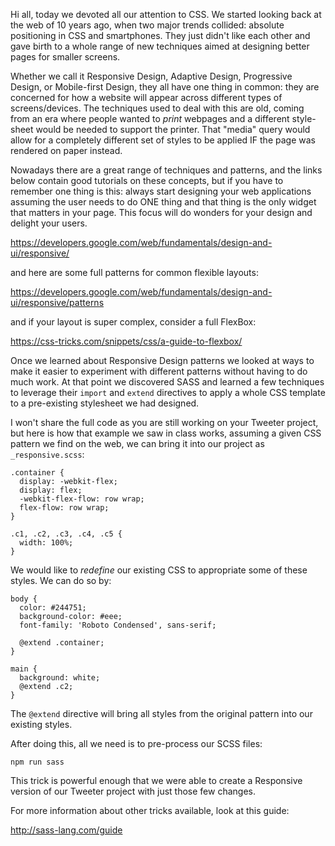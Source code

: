 Hi all, today we devoted all our attention to CSS.  We started looking back at 
the web of 10 years ago, when two major trends collided:  absolute positioning in
CSS and smartphones.  They just didn't like each other and gave birth to a 
whole range of new techniques aimed at designing better pages for smaller screens.

Whether we call it Responsive Design, Adaptive Design, Progressive Design, or 
Mobile-first Design, they all have one thing in common:  they are concerned
for how a website will appear across different types of screens/devices.   The
techniques used to deal with this are old, coming from an era where people
wanted to *print* webpages and a different style-sheet would be needed to 
support the printer.   That "media" query would allow for a completely different
set of styles to be applied IF the page was rendered on paper instead.

Nowadays there are a great range of techniques and patterns, and the links below
contain good tutorials on these concepts, but if you have to remember one thing 
is this:  always start designing your web applications assuming the user needs
to do ONE thing and that thing is the only widget that matters in your page.
This focus will do wonders for your design and delight your users.

https://developers.google.com/web/fundamentals/design-and-ui/responsive/

and here are some full patterns for common flexible layouts:

https://developers.google.com/web/fundamentals/design-and-ui/responsive/patterns

and if your layout is super complex, consider a full FlexBox:

https://css-tricks.com/snippets/css/a-guide-to-flexbox/

Once we learned about Responsive Design patterns we looked at ways to make it 
easier to experiment with different patterns without having to do much work.
At that point we discovered SASS and learned a few techniques to leverage their
`import` and `extend` directives to apply a whole CSS template to a pre-existing
stylesheet we had designed.

I won't share the full code as you are still working on your Tweeter project,
but here is how that example we saw in class works, assuming a given CSS pattern we find on the web, we can bring it into our project as `_responsive.scss`:

``` 
.container {
  display: -webkit-flex;
  display: flex;
  -webkit-flex-flow: row wrap;
  flex-flow: row wrap;
}

.c1, .c2, .c3, .c4, .c5 {
  width: 100%;
}
```

We would like to *redefine* our existing CSS to appropriate some of these styles. 
We can do so by:

```
body {
  color: #244751;
  background-color: #eee;
  font-family: 'Roboto Condensed', sans-serif;

  @extend .container; 
}

main {
  background: white; 
  @extend .c2;
}
```

The `@extend` directive will bring all styles from the original pattern into our
existing styles.

After doing this, all we need is to pre-process our SCSS files:

`npm run sass`

This trick is powerful enough that we were able to create a Responsive version
of our Tweeter project with just those few changes.

For more information about other tricks available, look at this guide:

http://sass-lang.com/guide
